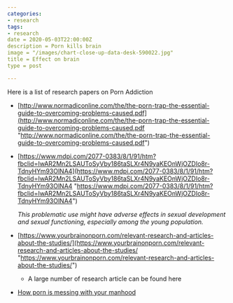 ```yaml
---
categories:
- research
tags:
- research
date = 2020-05-03T22:00:00Z
description = Porn kills brain
image = "/images/chart-close-up-data-desk-590022.jpg"
title = Effect on brain
type = post

---
```

Here is a list of research papers on Porn Addiction

* [http://www.normadiconline.com/the/the-porn-trap-the-essential-guide-to-overcoming-problems-caused.pdf](http://www.normadiconline.com/the/the-porn-trap-the-essential-guide-to-overcoming-problems-caused.pdf "http://www.normadiconline.com/the/the-porn-trap-the-essential-guide-to-overcoming-problems-caused.pdf")
* [https://www.mdpi.com/2077-0383/8/1/91/htm?fbclid=IwAR2Mn2LSAUToSyVby186taSLXr4N9yaKEOnWjOZDIo8r-TdnyHYm93OlNA4](https://www.mdpi.com/2077-0383/8/1/91/htm?fbclid=IwAR2Mn2LSAUToSyVby186taSLXr4N9yaKEOnWjOZDIo8r-TdnyHYm93OlNA4 "https://www.mdpi.com/2077-0383/8/1/91/htm?fbclid=IwAR2Mn2LSAUToSyVby186taSLXr4N9yaKEOnWjOZDIo8r-TdnyHYm93OlNA4")

    _This problematic use might have adverse effects in sexual development and sexual functioning, especially among the young population._
* [https://www.yourbrainonporn.com/relevant-research-and-articles-about-the-studies/](https://www.yourbrainonporn.com/relevant-research-and-articles-about-the-studies/ "https://www.yourbrainonporn.com/relevant-research-and-articles-about-the-studies/")
  * A large number of research article can be found here
* [How porn is messing with your manhood](https://go.gale.com/ps/anonymous?id=GALE%7CA464244381&sid=googleScholar&v=2.1&it=r&linkaccess=abs&issn=10639330&p=AONE&sw=w)
